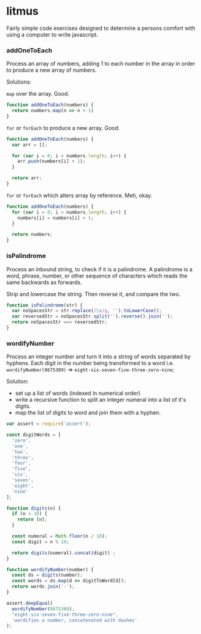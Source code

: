 # litmus

Fairly simple code exercises designed to determine a persons comfort with
using a computer to write javascript.

### addOneToEach

Process an array of numbers, adding 1 to each number in the array in order
to produce a new array of numbers.

Solutions:

`map` over the array. Good.

```js
function addOneToEach(numbers) {
  return numbers.map(n => n + 1)
}
```

`for` or `forEach` to produce a new array. Good.
```js
function addOneToEach(numbers) {
  var arr = [];

  for (var i = 0; i < numbers.length; i++) {
    arr.push(numbers[i] + 1);
  }

  return arr;
}
```

`for` or `forEach` which alters array by reference. Meh, okay.
```js
function addOneToEach(numbers) {
  for (var i = 0; i < numbers.length; i++) {
    numbers[i] = numbers[i] + 1;
  }

  return numbers;
}
```

### isPalindrome

Process an inbound string, to check if it is a palindrome.
A palindrome is a word, phrase, number, or other sequence of characters
which reads the same backwards as forwards.

Strip and lowercase the string. Then reverse it, and compare the two.

```js
function isPalindrome(str) {
  var noSpacesStr = str.replace(/\s/g, '').toLowerCase();
  var reversedStr = noSpacesStr.split('').reverse().join('');
  return noSpacesStr === reversedStr;
}
```

### wordifyNumber

Process an integer number and turn it into a string of words
separated by hyphens. Each digit in the number being transformed to a word
i.e. `wordifyNumber(8675309)` => `eight-six-seven-five-three-zero-nine`;

Solution:
  - set up a list of words (indexed in numerical order)
  - write a recursive function to split an integer numeral into a list of it's digits.
  - map the list of digits to word and join them with a hyphen.

```js
var assert = require('assert');

const digitWords = [
  'zero',
  'one',
  'two',
  'three',
  'four',
  'five',
  'six',
  'seven',
  'eight',
  'nine'
];

function digits(n) {
  if (n < 10) {
    return [n];
  }

  const numeral = Math.floor(n / 10);
  const digit = n % 10;

  return digits(numeral).concat(digit) ;
}

function wordifyNumber(number) {
  const ds = digits(number);
  const words = ds.map(d => digitToWord[d]);
  return words.join('-');
}

assert.deepEqual(
  wordifyNumber(8675309),
  "eight-six-seven-five-three-zero-nine",
  'wordifies a number, concatenated with dashes'
);
```
